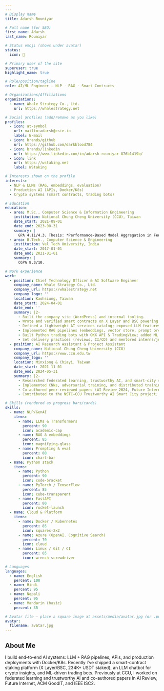 ```yaml
---
---
# Display name
title: Adarsh Rouniyar

# Full name (for SEO)
first_name: Adarsh
last_name: Rouniyar

# Status emoji (shows under avatar)
status:
  icon: 🚀

# Primary user of the site
superuser: true
highlight_name: true

# Role/position/tagline
role: AI/ML Engineer — NLP · RAG · Smart Contracts

# Organizations/Affiliations
organizations:
  - name: Whale Strategy Co., Ltd.
    url: https://whalestrategy.net

# Social profiles (add/remove as you like)
profiles:
  - icon: at-symbol
    url: mailto:adarsh@csie.io
    label: E-mail
  - icon: brands/github
    url: https://github.com/darkblood784
  - icon: brands/linkedin
    url: https://www.linkedin.com/in/adarsh-rouniyar-876b1419b/
  - icon: link
    url: https://wstaking.net
    label: WStaking

# Interests shown on the profile
interests:
  - NLP & LLMs (RAG, embeddings, evaluation)
  - Production AI (APIs, Docker/K8s)
  - Crypto systems (smart contracts, trading bots)

# Education
education:
  - area: M.Sc., Computer Science & Information Engineering
    institution: National Chung Cheng University (CCU), Taiwan
    date_start: 2021-09-01
    date_end: 2023-08-31
    summary: |
      GPA 4.11/4.3. Thesis: *Performance-Based Model Aggregation in Federated Learning for Image-Based AQI Classification*.
  - area: B.Tech., Computer Science & Engineering
    institution: Vel Tech University, India
    date_start: 2017-01-01
    date_end: 2021-01-01
    summary: |
      CGPA 8.3/10.

# Work experience
work:
  - position: Chief Technology Officer & AI Software Engineer
    company_name: Whale Strategy Co., Ltd.
    company_url: https://whalestrategy.net
    company_logo: ''
    location: Kaohsiung, Taiwan
    date_start: 2024-04-01
    date_end: ''
    summary: |2-
      - Built the company site (WordPress) and internal tooling.
      - Wrote and verified smart contracts on X Layer and BSC powering a staking platform (234K+ USDT staked).
      - Defined a lightweight AI services catalog; exposed LLM features as REST APIs (FastAPI), packaged with Docker.
      - Implemented RAG pipelines (embeddings, vector store, prompt orchestration).
      - Built Python trading bots with OKX API & TradingView; added ML for forecasting and anomaly detection.
      - Set delivery practices (reviews, CI/CD) and mentored interns/junior engineers.
  - position: AI Research Assistant & Project Assistant
    company_name: National Chung Cheng University (CCU)
    company_url: https://www.ccu.edu.tw
    company_logo: ''
    location: Minxiong & Chiayi, Taiwan
    date_start: 2021-11-01
    date_end: 2024-05-31
    summary: |2-
      - Researched federated learning, trustworthy AI, and smart-city systems.
      - Implemented CNNs, adversarial training, and distributed training (TensorFlow, PyTorch).
      - Co-authored peer-reviewed papers (AI Review 2024, Future Internet 2023, ACM GoodIT 2023, IEEE ISC2 2022).
      - Contributed to the NSTC–CCU Trustworthy AI Smart City project; coordinated with partners in India and Taiwan.

# Skills (rendered as progress bars/cards)
skills:
  - name: NLP/GenAI
    items:
      - name: LLMs & Transformers
        percent: 90
        icon: academic-cap
      - name: RAG & embeddings
        percent: 85
        icon: magnifying-glass
      - name: Prompting & eval
        percent: 80
        icon: chart-bar
  - name: Python stack
    items:
      - name: Python
        percent: 90
        icon: code-bracket
      - name: PyTorch / TensorFlow
        percent: 85
        icon: cube-transparent
      - name: FastAPI
        percent: 80
        icon: rocket-launch
  - name: Cloud & Platform
    items:
      - name: Docker / Kubernetes
        percent: 85
        icon: squares-2x2
      - name: Azure (OpenAI, Cognitive Search)
        percent: 70
        icon: cloud
      - name: Linux / Git / CI
        percent: 85
        icon: wrench-screwdriver

# Languages
languages:
  - name: English
    percent: 100
  - name: Hindi
    percent: 95
  - name: Nepali
    percent: 95
  - name: Mandarin (basic)
    percent: 35

# Avatar file — place a square image at assets/media/avatar.jpg (or .png)
avatar:
  filename: avatar.jpg
---
```


## About Me

I build end-to-end AI systems: LLM + RAG pipelines, APIs, and production deployments with Docker/K8s. Recently I’ve shipped a smart-contract staking platform (X Layer/BSC, 234K+ USDT staked), an LLM chatbot for crypto insights, and ML-driven trading bots. Previously at CCU, I worked on federated learning and trustworthy AI and co-authored papers in AI Review, Future Internet, ACM GoodIT, and IEEE ISC2.
